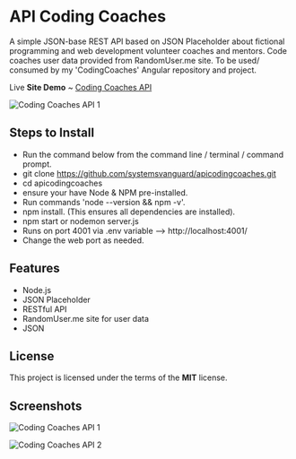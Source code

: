 # API Coding Coaches
A simple JSON-base REST API based on JSON Placeholder about fictional programming and web development volunteer coaches and mentors.  Code coaches  user data provided from RandomUser.me site. To be used/ consumed by my 'CodingCoaches' Angular repository and project. 

Live **Site Demo** ~ [Coding Coaches API](https://apicodecoaches.vanguardwebdesigns.com/users) 

![Coding Coaches API 1](http://ryanhunter.ca/images/portfolio/users_api_01.png)



## Steps to Install 
- Run the command below from the command line / terminal / command prompt.
- git clone https://github.com/systemsvanguard/apicodingcoaches.git  
- cd apicodingcoaches 
- ensure your have Node & NPM pre-installed. 
- Run commands 'node --version && npm -v'.
- npm install.  (This ensures all dependencies are installed).
- npm start or nodemon server.js 
- Runs on port 4001 via .env variable --> http://localhost:4001/ 
- Change the web port as needed.


## Features
- Node.js
- JSON Placeholder
- RESTful API
- RandomUser.me site for user data 
- JSON 


## License
This project is licensed under the terms of the **MIT** license.


## Screenshots 

![Coding Coaches API 1](http://ryanhunter.ca/images/portfolio/users_api_01.png)




![Coding Coaches API 2](http://ryanhunter.ca/images/portfolio/users_api_02.png)


